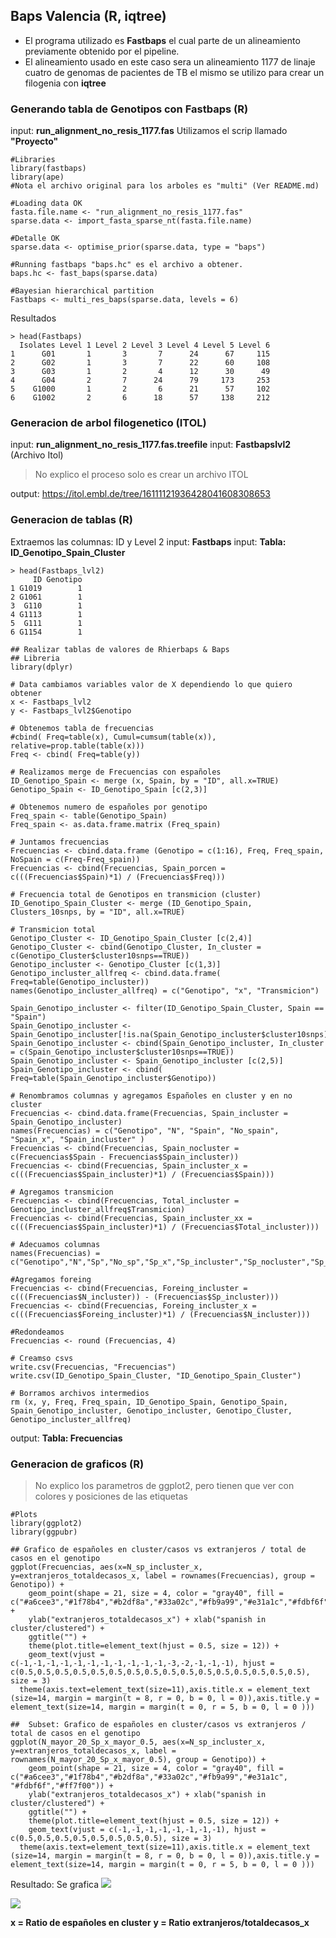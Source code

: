 ## Baps Valencia (R, iqtree)
- El programa utilizado es **Fastbaps** el cual parte de un alineamiento previamente obtenido por el pipeline.
- El alineamiento usado en este caso sera un alineamiento 1177 de linaje cuatro de genomas de pacientes de TB el mismo se utilizo para crear un filogenia con **iqtree**

### Generando tabla de Genotipos con Fastbaps (R)
input: **run_alignment_no_resis_1177.fas**
Utilizamos el scrip llamado **"Proyecto"**
~~~
#Libraries
library(fastbaps)
library(ape)
#Nota el archivo original para los arboles es "multi" (Ver README.md)

#Loading data OK
fasta.file.name <- "run_alignment_no_resis_1177.fas"
sparse.data <- import_fasta_sparse_nt(fasta.file.name)

#Detalle OK
sparse.data <- optimise_prior(sparse.data, type = "baps")

#Running fastbaps "baps.hc" es el archivo a obtener.
baps.hc <- fast_baps(sparse.data)

#Bayesian hierarchical partition
Fastbaps <- multi_res_baps(sparse.data, levels = 6)
~~~
Resultados
~~~
> head(Fastbaps)
  Isolates Level 1 Level 2 Level 3 Level 4 Level 5 Level 6
1      G01       1       3       7      24      67     115
2      G02       1       3       7      22      60     108
3      G03       1       2       4      12      30      49
4      G04       2       7      24      79     173     253
5    G1000       1       2       6      21      57     102
6    G1002       2       6      18      57     138     212
~~~

### Generacion de arbol filogenetico (ITOL)
input: **run_alignment_no_resis_1177.fas.treefile**
input: **Fastbapslvl2** (Archivo Itol)

> No explico el proceso solo es crear un archivo ITOL

output: https://itol.embl.de/tree/16111121936428041608308653

### Generacion de tablas (R)
Extraemos las columnas: ID y Level 2
input: **Fastbaps**
input: **Tabla: ID_Genotipo_Spain_Cluster**

~~~
> head(Fastbaps_lvl2)
     ID Genotipo
1 G1019        1
2 G1061        1
3  G110        1
4 G1113        1
5  G111        1
6 G1154        1
~~~

~~~
## Realizar tablas de valores de Rhierbaps & Baps
## Libreria
library(dplyr)

# Data cambiamos variables valor de X dependiendo lo que quiero obtener
x <- Fastbaps_lvl2
y <- Fastbaps_lvl2$Genotipo

# Obtenemos tabla de frecuencias
#cbind( Freq=table(x), Cumul=cumsum(table(x)), relative=prop.table(table(x)))
Freq <- cbind( Freq=table(y))

# Realizamos merge de Frecuencias con españoles
ID_Genotipo_Spain <- merge (x, Spain, by = "ID", all.x=TRUE)
Genotipo_Spain <- ID_Genotipo_Spain [c(2,3)]

# Obtenemos numero de españoles por genotipo
Freq_spain <- table(Genotipo_Spain)
Freq_spain <- as.data.frame.matrix (Freq_spain)

# Juntamos frecuencias
Frecuencias <- cbind.data.frame (Genotipo = c(1:16), Freq, Freq_spain, NoSpain = c(Freq-Freq_spain))
Frecuencias <- cbind(Frecuencias, Spain_porcen = c(((Frecuencias$Spain)*1) / (Frecuencias$Freq)))

# Frecuencia total de Genotipos en transmicion (cluster)
ID_Genotipo_Spain_Cluster <- merge (ID_Genotipo_Spain, Clusters_10snps, by = "ID", all.x=TRUE)

# Transmicion total
Genotipo_Cluster <- ID_Genotipo_Spain_Cluster [c(2,4)]
Genotipo_Cluster <- cbind(Genotipo_Cluster, In_cluster = c(Genotipo_Cluster$cluster10snps==TRUE))
Genotipo_incluster <- Genotipo_Cluster [c(1,3)]
Genotipo_incluster_allfreq <- cbind.data.frame( Freq=table(Genotipo_incluster))
names(Genotipo_incluster_allfreq) = c("Genotipo", "x", "Transmicion")

Spain_Genotipo_incluster <- filter(ID_Genotipo_Spain_Cluster, Spain == "Spain")
Spain_Genotipo_incluster <- Spain_Genotipo_incluster[!is.na(Spain_Genotipo_incluster$cluster10snps),]
Spain_Genotipo_incluster <- cbind(Spain_Genotipo_incluster, In_cluster = c(Spain_Genotipo_incluster$cluster10snps==TRUE))
Spain_Genotipo_incluster <- Spain_Genotipo_incluster [c(2,5)]
Spain_Genotipo_incluster <- cbind( Freq=table(Spain_Genotipo_incluster$Genotipo))

# Renombramos columnas y agregamos Españoles en cluster y en no cluster
Frecuencias <- cbind.data.frame(Frecuencias, Spain_incluster = Spain_Genotipo_incluster)
names(Frecuencias) = c("Genotipo", "N", "Spain", "No_spain", "Spain_x", "Spain_incluster" )
Frecuencias <- cbind(Frecuencias, Spain_nocluster = c(Frecuencias$Spain - Frecuencias$Spain_incluster))
Frecuencias <- cbind(Frecuencias, Spain_incluster_x = c(((Frecuencias$Spain_incluster)*1) / (Frecuencias$Spain)))

# Agregamos transmicion
Frecuencias <- cbind(Frecuencias, Total_incluster = Genotipo_incluster_allfreq$Transmicion)
Frecuencias <- cbind(Frecuencias, Spain_incluster_xx = c(((Frecuencias$Spain_incluster)*1) / (Frecuencias$Total_incluster)))

# Adecuamos columnas
names(Frecuencias) = c("Genotipo","N","Sp","No_sp","Sp_x","Sp_incluster","Sp_nocluster","Sp_incluster_x","N_incluster","N_sp_incluster_x")

#Agregamos foreing
Frecuencias <- cbind(Frecuencias, Foreing_incluster = c(((Frecuencias$N_incluster)) - (Frecuencias$Sp_incluster)))
Frecuencias <- cbind(Frecuencias, Foreing_incluster_x = c(((Frecuencias$Foreing_incluster)*1) / (Frecuencias$N_incluster)))

#Redondeamos
Frecuencias <- round (Frecuencias, 4)

# Creamso csvs
write.csv(Frecuencias, "Frecuencias")
write.csv(ID_Genotipo_Spain_Cluster, "ID_Genotipo_Spain_Cluster")

# Borramos archivos intermedios
rm (x, y, Freq, Freq_spain, ID_Genotipo_Spain, Genotipo_Spain, Spain_Genotipo_incluster, Genotipo_incluster, Genotipo_Cluster, Genotipo_incluster_allfreq)

~~~

output: **Tabla: Frecuencias**
### Generacion de graficos (R)
> No explico los parametros de ggplot2, pero tienen que ver con colores y posiciones de las etiquetas

~~~
#Plots
library(ggplot2)
library(ggpubr)

## Grafico de españoles en cluster/casos vs extranjeros / total de casos en el genotipo
ggplot(Frecuencias, aes(x=N_sp_incluster_x, y=extranjeros_totaldecasos_x, label = rownames(Frecuencias), group = Genotipo)) +
    geom_point(shape = 21, size = 4, color = "gray40", fill = c("#a6cee3","#1f78b4","#b2df8a","#33a02c","#fb9a99","#e31a1c","#fdbf6f","#ff7f00","#cab2d6","#6a3d9a","#ffff99","#b15928","#a6cee3","#1f78b4","#b2df8a","#33a02c")) +
    ylab("extranjeros_totaldecasos_x") + xlab("spanish in cluster/clustered") +
    ggtitle("") +
    theme(plot.title=element_text(hjust = 0.5, size = 12)) +
    geom_text(vjust = c(-1,-1,-1,-1,-1,-1,-1,-1,-1,-1,-1,-3,-2,-1,-1,-1), hjust = c(0.5,0.5,0.5,0.5,0.5,0.5,0.5,0.5,0.5,0.5,0.5,0.5,0.5,0.5,0.5,0.5), size = 3)
  theme(axis.text=element_text(size=11),axis.title.x = element_text (size=14, margin = margin(t = 8, r = 0, b = 0, l = 0)),axis.title.y = element_text(size=14, margin = margin(t = 0, r = 5, b = 0, l = 0 )))

##  Subset: Grafico de españoles en cluster/casos vs extranjeros / total de casos en el genotipo
ggplot(N_mayor_20_Sp_x_mayor_0.5, aes(x=N_sp_incluster_x, y=extranjeros_totaldecasos_x, label = rownames(N_mayor_20_Sp_x_mayor_0.5), group = Genotipo)) +
    geom_point(shape = 21, size = 4, color = "gray40", fill = c("#a6cee3","#1f78b4","#b2df8a","#33a02c","#fb9a99","#e31a1c", "#fdbf6f","#ff7f00")) +
    ylab("extranjeros_totaldecasos_x") + xlab("spanish in cluster/clustered") +
    ggtitle("") +
    theme(plot.title=element_text(hjust = 0.5, size = 12)) +
    geom_text(vjust = c(-1,-1,-1,-1,-1,-1,-1,-1), hjust = c(0.5,0.5,0.5,0.5,0.5,0.5,0.5,0.5), size = 3)
  theme(axis.text=element_text(size=11),axis.title.x = element_text (size=14, margin = margin(t = 8, r = 0, b = 0, l = 0)),axis.title.y = element_text(size=14, margin = margin(t = 0, r = 5, b = 0, l = 0 )))

~~~

Resultado: Se grafica
![](assets/Proyecto_BAPS-db75662f.png)

![](assets/Proyecto_BAPS-d8cc7c01.jpeg)

**x = Ratio de españoles en cluster**
**y = Ratio extranjeros/totaldecasos_x**
